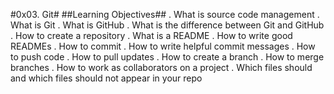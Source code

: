 #0x03. Git#
##Learning Objectives##
. What is source code management
. What is Git
. What is GitHub
. What is the difference between Git and GitHub
. How to create a repository
. What is a README
. How to write good READMEs
. How to commit
. How to write helpful commit messages
. How to push code
. How to pull updates
. How to create a branch
. How to merge branches
. How to work as collaborators on a project
. Which files should and which files should not appear in your repo
